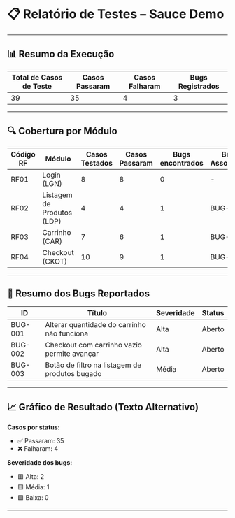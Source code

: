 # 📋 Relatório de Testes – Sauce Demo

---

## 📊 **Resumo da Execução**

| Total de Casos de Teste | Casos Passaram | Casos Falharam | Bugs Registrados |
| ----------------------- | -------------- | -------------- | ---------------- |
| 39                      | 35             | 4              | 3                |

---

## 🔍 **Cobertura por Módulo**

| Código RF | Módulo                   | Casos Testados | Casos Passaram | Bugs encontrados | Bug(s) Associado(s) |
| --------- | ------------------------ | -------------- | -------------- | ---------------- | ------------------ |
| RF01      | Login (LGN)              | 8              | 8              | 0                | -                  |
| RF02      | Listagem de Produtos (LDP)| 4             | 4              | 1                | BUG-003            |
| RF03      | Carrinho (CAR)           | 7              | 6              | 1                | BUG-001            |
| RF04      | Checkout (CKOT)          | 10             | 9              | 1                | BUG-002            |

---

## 🐞 **Resumo dos Bugs Reportados**

| ID      | Título                                        | Severidade | Status |
| ------- | -------------------------------------------- | ---------- | ------ |
| BUG-001 | Alterar quantidade do carrinho não funciona | Alta       | Aberto |
| BUG-002 | Checkout com carrinho vazio permite avançar | Alta       | Aberto |
| BUG-003 | Botão de filtro na listagem de produtos bugado | Média      | Aberto |

---

## 📈 **Gráfico de Resultado (Texto Alternativo)**

**Casos por status:**  

* ✅ Passaram: 35  
* ❌ Falharam: 4  

**Severidade dos bugs:**  

* 🟥 Alta: 2  
* 🟨 Média: 1  
* 🟩 Baixa: 0

---
